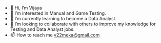- 👋 Hi, I’m Vijaya
- 👀 I’m interested in Manual and Game Testing.
- 🌱 I’m currently learning to become a Data Analyst.
- 💞️ I’m looking to collaborate with others to improve my knowledge for Testing and Data Analyst jobs.
- 📫 How to reach me v22meka@gmail.com

<!---
v22meka/v22meka is a ✨ special ✨ repository because its `README.md` (this file) appears on your GitHub profile.
You can click the Preview link to take a look at your changes.
--->
